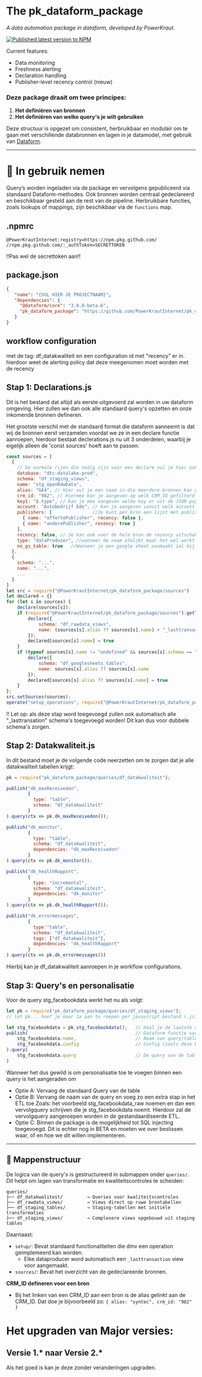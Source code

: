 # The pk_dataform_package 
_A data automation package in dataform, developed by PowerKraut._

[![Published latest version to NPM](https://github.com/PowerKrautInternet/pk_dataform_package/actions/workflows/npm-publish-github-packages.yml/badge.svg?branch=main)](https://github.com/PowerKrautInternet/pk_dataform_package/actions/workflows/npm-publish-github-packages.yml)

Current features:
* Data monitoring
* Freshness alerting
* Declaration handling
* Publisher-level recency control (nieuw)

### Deze package draait om twee principes:

1. **Het definiëren van bronnen**
2. **Het definiëren van welke query's je wilt gebruiken**
   

Deze structuur is opgezet om consistent, herbruikbaar en modulair om te gaan met verschillende databronnen en lagen in je datamodel, met gebruik van [Dataform](https://dataform.co/).

---

# 🔧 In gebruik nemen

Query’s worden ingeladen via de package en vervolgens gepubliceerd via standaard Dataform-methodes. Ook bronnen worden centraal gedeclareerd en beschikbaar gesteld aan de rest van de pipeline. Herbruikbare functies, zoals lookups of mappings, zijn beschikbaar via de `functions` map.

## .npmrc
```
@PowerKrautInternet:registry=https://npm.pkg.github.com/
//npm.pkg.github.com/:_authToken=SECRETTOKEN
```
!!Pas wel de secrettoken aan!!

## package.json
```json
{
   "name": "{VUL HIER JE PROJECTNAAM}", 
   "dependencies": {
     "@dataform/core": "3.0.0-beta.6",
     "pk_dataform_package": "https://github.com/PowerKrautInternet/pk_dataform_package/archive/refs/tags/v{VUL HIER DE LAATSTE VERSIE VAN DE PACKAGE}.tar.gz"
   }
}
```

## workflow configuration
met de tag: df_datakwaliteit en een configuration id met "recency" er in. hierdoor weet de alerting policy dat deze meegenomen moet worden met de recency

## Stap 1: Declarations.js
Dit is het bestand dat altijd als eerste uitgevoerd zal worden in uw dataform omgeving. Hier zullen we dan ook alle standaard query's opzetten en onze inkomende bronnen defineren.

Het grootste verschil met de standaard format die dataform aanneemt is dat wij de bronnen eerst verzamelen voordat we ze in een declare functie aanroepen, hierdoor bestaat declerations.js nu uit 3 onderdelen, waarbij je eigelijk alleen de 'const sources' hoeft aan te passen:

```javascript
const sources = [
  {
    // De normale rijen die nodig zijn voor een declare vul je hier ook in. Zoals; database, schema en name.
    database: "dtc-datalake-prod",
    schema: "df_staging_views",
    name: "stg_openRdwData",
    alias: "GA4", // Hier vul je een naam in die meerdere bronnen kan groepen. In dit voorbeeld zou je bijvoorbeeld meerdere bronnen als GA4 kunnen defineren en zo altijd gezamelijk kunnen aanroepen in een ref()
    crm_id: "982", // Hiermee kan je aangeven op welk CRM_ID gefilterd moet worden. (BETA: nog niet overal geimplementeerd)
    key1: "$.type", // Kan je mee aangeven welke key er uit de JSON payload gepakt moet worden voor key1. Dit werkt alleen voor dataproducers.
    account: "Autobedrijf Ede", // Kan je aangeven vanuit welk account deze bron komt, hiermee kan je dus onderscheidt maken tussen meerdere duplicate bronnen die je hebt gelinkt via de alias optie.
    publishers: [               //Je kunt per bron een lijst met publishers meegeven, inclusief een recency-waarde:
      { name: "offertePublisher", recency: false },
      { name: "anderePublisher", recency: true }
    ],
    recency: false, // Je kan ook voor de hele bron de recency uitschakelen
    type: "dataProducer", //wanneer de naam afwijkt maar het wel werkt met een payload.
    no_gs_table: true   //Wanneer je een google sheet aanmaakt zal hij automatisch proberen een buffertable te maken. Voor performance kan je dit uitschakelen
  },
  {
    schema: "...",
    name: "...",
    ...
  }
]
let src = require("@PowerKrautInternet/pk_dataform_package/sources")
let declared = {}
for (let s in sources) {
    declare(sources[s]);
    if (require("@PowerKrautInternet/pk_dataform_package/sources").getTypeSource(sources[s]) === "dataProducer" && declared[sources[s].name] != true) {
        declare({
            schema: "df_rawdata_views",
            name: (sources[s].alias ?? sources[s].name) + "_lasttransaction"
        });
        declared[sources[s].name] = true
    }
    if (typeof sources[s].name != "undefined" && sources[s].schema == "googleSheets" && declared[sources[s].alias ?? sources[s].name] != true) {
        declare({
            schema: "df_googlesheets_tables",
            name: sources[s].alias ?? sources[s].name
        });
        declared[sources[s].alias ?? sources[s].name] = true
    }
};
src.setSources(sources);
operate("setup_operations", require("@PowerKrautInternet/pk_dataform_package/setup").setupFunctions(sources))

```
!! Let op: als deze stap word toegevoegd zullen ook automatisch alle "_lasttransation" schema's toegevoegd worden! Dit kan dus voor dubbele schema's zorgen.

## Stap 2: Datakwaliteit.js
In dit bestand moet je de volgende code neerzetten om te zorgen dat je alle datakwaliteit tabellen krijgt:

```javascript
pk = require("pk_dataform_package/queries/df_datakwaliteit");

publish("dk_maxReceivedon",
        {
          type: "table",
          schema: "df_datakwaliteit"
        }
).query(ctx => pk.dk_maxReceivedon());

publish("dk_monitor",
        {
          type: "table",
          schema: "df_datakwaliteit",
          dependencies: "dk_maxReceivedon"
        }
).query(ctx => pk.dk_monitor());

publish("dk_healthRapport",
        {
          type: "incremental",
          schema: "df_datakwaliteit",
          dependencies: "dk_monitor"
        }
).query(ctx => pk.dk_healthRapport());

publish("dk_errormessages",
        {
          type:"table",
          schema: "df_datakwaliteit",
          tags: ["df_datakwaliteit"],
          dependencies: "dk_healthRapport"
        }
).query(ctx => pk.dk_errormessages())
```
Hierbij kan je df_datakwaliteit aanroepen in je workflow configurations.

## Stap 3: Query's en personalisatie
Voor de query stg_facebookdata werkt het nu als volgt:
```javascript
let pk = require("pk_dataform_package/queries/df_staging_views"); 
// let pk... hoef je maar 1x aan te roepen per javascript bestand (.js)

let stg_facebookdata = pk.stg_facebookdata();   // Haal je de laatste versie van de query op (heeft te maken met dependency tracking
publish(                                        // Dataform functie voor het maken van een table/view
    stg_facebookdata.name,                      // Naam van query/table/view
    stg_facebookdata.config                     // Config (zoals deze bovenin een sqlx file staat
).query(                                        
    stg_facebookdata.query                      // De query van de table
)
```
Wanneer het dus gewild is om personalisatie toe te voegen binnen een query is het aangeraden om
- Optie A: Vervang de standaard Query van de table
- Optie B: Vervang de naam van de query en voeg zo een extra stap in het ETL toe
Zoals: het voorbeeld stg_facebookdata_raw noemen en dan een vervolgquery schrijven die je stg_facebookdata noemt. Hierdoor zal de vervolgquery aangeroepen worden in de gestandaardiseerde ETL.
- Optie C: Binnen de package is de mogelijkheid tot SQL injecting toegevoegd. Dit is echter nog in BETA en moeten we over beslissen waar, of en hoe we dit willen implementeren.

---

## 📁 Mappenstructuur

De logica van de query's is gestructureerd in submappen onder `queries/`. Dit helpt om lagen van transformatie en kwaliteitscontroles te scheiden:

```
queries/
├── df_datakwaliteit/         → Queries voor kwaliteitscontroles
├── df_rawdata_views/         → Views direct op ruwe brontabellen
├── df_staging_tables/        → Staging-tabellen met initiële transformaties
├── df_staging_views/         → Complexere views opgebouwd uit staging tables
```

Daarnaast:
- `setup/`: Bevat standaard functionaliteiten die dmv een operation geimplemeerd kan worden.
  - Elke dataproducer word automatisch een `_lasttransaction` view voor aangemaakt.
- `sources/`: Bevat het overzicht van de gedeclareerde bronnen.

**CRM_ID defineren voor een bron**

* Bij het linken van een CRM_ID aan een bron is de alias gelinkt aan de CRM_ID. Dat doe je bijvoorbeeld zo:
`{ alias: "syntec", crm_id: "982" }`

# Het upgraden van Major versies:
## Versie 1.* naar Versie 2.*
Als het goed is kan je deze zonder veranderingen upgraden.

